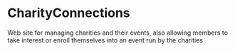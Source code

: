 # CharityConnections

Web site for managing charities and their events, also allowing members to take interest or enroll themselves into an event run by the charities